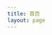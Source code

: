 ```yaml
---
title: 首页
layout: page
---
```


<script setup>
  import Info from '/examples/home/Info.vue'
  import { Picture as IconPicture } from '@element-plus/icons-vue'
  import Skill from '/examples/home/Skill.vue'
</script>

<div class="pt-2"></div>

<ClientOnly>
  <Info class="my-20px" />  
  <Skill />
</ClientOnly>
<div class="max-w-1152px ma">
  <el-space wrap fill :fill-ratio="30" class="w-full h-300px p-x-20px">
    <el-image src="https://github-readme-stats.vercel.app/api?username=xing403&show_icons=true&count_private=true&hide_border=true" >
      <template #error>
        <div class="flex justify-center items-center h-full">
          <el-icon :size="80"><icon-picture /></el-icon>
        </div>
      </template>
    </el-image>
    <el-image src="https://github-readme-activity-graph.vercel.app/graph?username=xing403&theme=xcode" >
      <template #error>
        <div class="flex justify-center items-center h-full">
          <el-icon :size="80"><icon-picture /></el-icon>
        </div>
      </template>
    </el-image>
    <el-image src="https://github-profile-trophy.vercel.app/?username=xing403&column=6" >
      <template #error>
        <div class="flex justify-center items-center h-full">
          <el-icon :size="80"><icon-picture /></el-icon>
        </div>
      </template>
    </el-image>
  </el-space>
</div>
